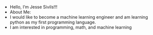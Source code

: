 - Hello, I’m Jesse Sivils!!!
- About Me: 
- I would like to become a machine learning engineer and am learning python as my first programming language.
- I am interested in programming, math, and machine learning 

<!---
JesseSivils/JesseSivils is a ✨ special ✨ repository because its `README.md` (this file) appears on your GitHub profile.
You can click the Preview link to take a look at your changes.
--->
